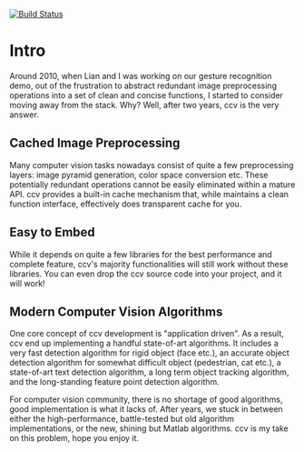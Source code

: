 [![Build Status](https://travis-ci.org/liuliu/ccv.png?branch=unstable)](https://travis-ci.org/liuliu/ccv)

Intro
=====

Around 2010, when Lian and I was working on our gesture recognition demo, out
of the frustration to abstract redundant image preprocessing operations into a
set of clean and concise functions, I started to consider moving away from the
stack. Why? Well, after two years, ccv is the very answer.

Cached Image Preprocessing
--------------------------

Many computer vision tasks nowadays consist of quite a few preprocessing
layers: image pyramid generation, color space conversion etc. These potentially
redundant operations cannot be easily eliminated within a mature API. ccv
provides a built-in cache mechanism that, while maintains a clean function
interface, effectively does transparent cache for you.

Easy to Embed
-------------

While it depends on quite a few libraries for the best performance and
complete feature, ccv's majority functionalities will still work without these
libraries. You can even drop the ccv source code into your project, and it will
work!

Modern Computer Vision Algorithms
---------------------------------

One core concept of ccv development is "application driven". As a result, ccv
end up implementing a handful state-of-art algorithms. It includes
a very fast detection algorithm for rigid object (face etc.), an accurate
object detection algorithm for somewhat difficult object (pedestrian, cat etc.),
a state-of-art text detection algorithm, a long term object tracking algorithm,
and the long-standing feature point detection algorithm.

For computer vision community, there is no shortage of good algorithms, good
implementation is what it lacks of. After years, we stuck in between either the
high-performance, battle-tested but old algorithm implementations, or the new,
shining but Matlab algorithms. ccv is my take on this problem, hope you enjoy
it.
